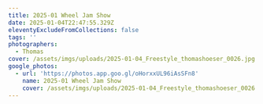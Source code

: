 ```yaml
---
title: 2025-01 Wheel Jam Show
date: 2025-01-04T22:47:55.329Z
eleventyExcludeFromCollections: false
tags: ''
photographers:
  - Thomas
cover: /assets/imgs/uploads/2025-01-04_Freestyle_thomashoeser_0026.jpg
google_photos:
  - url: 'https://photos.app.goo.gl/oHorxxUL96iAsSFn8'
    name: 2025-01 Wheel Jam Show
    cover: /assets/imgs/uploads/2025-01-04_Freestyle_thomashoeser_0026.jpg
---
```


